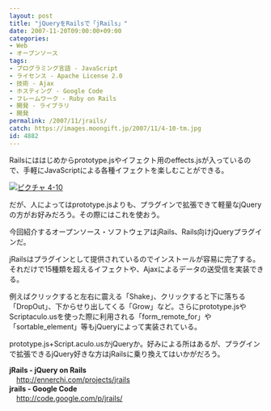 ```yaml
---
layout: post
title: "jQueryをRailsで「jRails」"
date: 2007-11-20T09:00:00+09:00
categories:
- Web
- オープンソース
tags: 
- プログラミング言語 - JavaScript
- ライセンス - Apache License 2.0
- 技術 - Ajax
- ホスティング - Google Code
- フレームワーク - Ruby on Rails
- 開発 - ライブラリ
- 開発
permalink: /2007/11/jrails/
catch: https://images.moongift.jp/2007/11/4-10-tm.jpg
id: 4882
---
```

Railsにははじめからprototype.jsやイフェクト用のeffects.jsが入っているので、手軽にJavaScriptによる各種イフェクトを楽しむことができる。   
  
[![ピクチャ 4-10](https://images.moongift.jp/2007/11/4-10-tm.jpg)](https://images.moongift.jp/2007/11/4-10.png)  
  
だが、人によってはprototype.jsよりも、プラグインで拡張できて軽量なjQueryの方がお好みだろう。その際にはこれを使おう。   
  
今回紹介するオープンソース・ソフトウェアはjRails、Rails向けjQueryプラグインだ。   
<!--more-->  
jRailsはプラグインとして提供されているのでインストールが容易に完了する。それだけで15種類を超えるイフェクトや、Ajaxによるデータの送受信を実装できる。   
  
例えばクリックすると左右に震える「Shake」、クリックすると下に落ちる「DropOut」、下からせり出してくる「Grow」など。さらにprototype.jsやScriptaculo.usを使った際に利用される「form\_remote\_for」や「sortable\_element」等もjQueryによって実装されている。   
  
prototype.js+Script.aculo.usかjQueryか。好みによる所はあるが、プラグインで拡張できるjQuery好きな方はjRailsに乗り換えてはいかがだろう。   
  
**jRails - jQuery on Rails**   
　[http://ennerchi.com/projects/jrails   
](http://ennerchi.com/projects/jrails) **jrails - Google Code**   
　[http://code.google.com/p/jrails/   
](http://code.google.com/p/jrails/)

